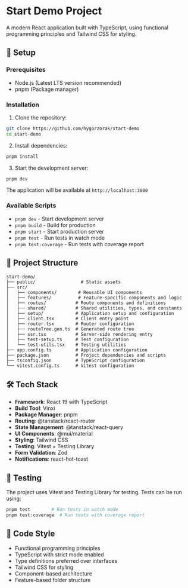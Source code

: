 # Start Demo Project

A modern React application built with TypeScript, using functional programming principles and Tailwind CSS for styling.

## 🚀 Setup

### Prerequisites

- Node.js (Latest LTS version recommended)
- pnpm (Package manager)

### Installation

1. Clone the repository:
```bash
git clone https://github.com/hygorzorak/start-demo
cd start-demo
```

2. Install dependencies:
```bash
pnpm install
```

3. Start the development server:
```bash
pnpm dev
```

The application will be available at `http://localhost:3000`

### Available Scripts

- `pnpm dev` - Start development server
- `pnpm build` - Build for production
- `pnpm start` - Start production server
- `pnpm test` - Run tests in watch mode
- `pnpm test:coverage` - Run tests with coverage report

## 📁 Project Structure

```
start-demo/
├── public/                 # Static assets
├── src/
│   ├── components/        # Reusable UI components
│   ├── features/          # Feature-specific components and logic
│   ├── routes/           # Route components and definitions
│   ├── shared/           # Shared utilities, types, and constants
│   ├── setup/            # Application setup and configuration
│   ├── client.tsx        # Client entry point
│   ├── router.tsx        # Router configuration
│   ├── routeTree.gen.ts  # Generated route tree
│   ├── ssr.tsx           # Server-side rendering entry
│   ├── test-setup.ts     # Test configuration
│   └── test-utils.tsx    # Testing utilities
├── app.config.ts         # Application configuration
├── package.json          # Project dependencies and scripts
├── tsconfig.json         # TypeScript configuration
└── vitest.config.ts      # Vitest configuration
```

## 🛠 Tech Stack

- **Framework**: React 19 with TypeScript
- **Build Tool**: Vinxi
- **Package Manager**: pnpm
- **Routing**: @tanstack/react-router
- **State Management**: @tanstack/react-query
- **UI Components**: @mui/material
- **Styling**: Tailwind CSS
- **Testing**: Vitest + Testing Library
- **Form Validation**: Zod
- **Notifications**: react-hot-toast

## 🧪 Testing

The project uses Vitest and Testing Library for testing. Tests can be run using:

```bash
pnpm test        # Run tests in watch mode
pnpm test:coverage  # Run tests with coverage report
```

## 📝 Code Style

- Functional programming principles
- TypeScript with strict mode enabled
- Type definitions preferred over interfaces
- Tailwind CSS for styling
- Component-based architecture
- Feature-based folder structure 